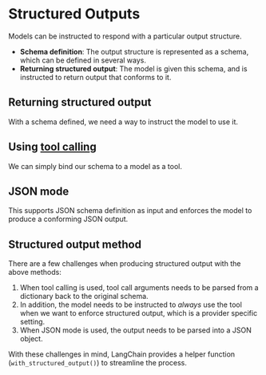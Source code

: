 # Structured Outputs
Models can be instructed to respond with a particular output structure.

- **Schema definition**: The output structure is represented as a schema, which can be defined in several ways.
- **Returning structured output**: The model is given this schema, and is instructed to return output that conforms to it.
## Returning structured output
With a schema defined, we need a way to instruct the model to use it.
## Using [tool calling](langchain_tools.md)
We can simply bind our schema to a model as a tool.
## JSON mode
This supports JSON schema definition as input and enforces the model to produce a conforming JSON output.
## Structured output method
There are a few challenges when producing structured output with the above methods:
1. When tool calling is used, tool call arguments needs to be parsed from a dictionary back to the original schema.  
2. In addition, the model needs to be instructed to _always_ use the tool when we want to enforce structured output, which is a provider specific setting.  
3. When JSON mode is used, the output needs to be parsed into a JSON object.

With these challenges in mind, LangChain provides a helper function (`with_structured_output()`) to streamline the process.